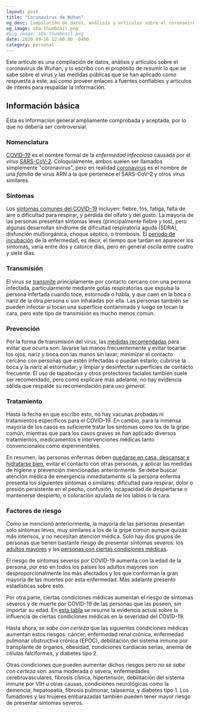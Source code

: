 ```yaml
---
layout: post
title: "Coronavirus de Wuhan"
og_desc: Compilación de datos, análisis y artículos sobre el coronavirus de Wuhan.
og_image: s8a-thumbnail.png
#big_image: s8a-thumbnail.png
date: 2020-09-16 12:00:00 -0400
category: personal
---
```


Este artículo es una compilación de datos, análisis y artículos sobre el coronavirus de Wuhan, y lo escribo con el propósito de resumir lo que se sabe sobre el virus y las medidas públicas que se han aplicado como respuesta a este, así como proveer enlaces a fuentes confiables y artículos de interés para respaldar la información.


## Información básica

Esta es información general ampliamente comprobada y aceptada, por lo que no debería ser controversial.

### Nomenclatura

[COVID-19](https://en.wikipedia.org/wiki/Coronavirus_disease_2019) es el nombre formal de la *enfermedad infecciosa* causada por el *virus* [SARS-CoV-2](https://en.wikipedia.org/wiki/Severe_acute_respiratory_syndrome_coronavirus_2). Coloquialmente, ambos suelen ser llamados simplemente "coronavirus", pero en realidad [coronavirus](https://en.wikipedia.org/wiki/Coronavirus) es el nombre de una *familia* de virus ARN a la que pertenece el SARS-CoV-2 y otros virus similares.

### Síntomas

Los [síntomas comunes del COVID-19](https://www.cdc.gov/coronavirus/2019-ncov/symptoms-testing/symptoms.html) incluyen: fiebre, tos, fatiga, falta de aire o dificultad para respirar, y pérdida del olfato y del gusto. La mayoría de las personas presentan síntomas leves (principalmente fiebre y tos), pero algunas desarrollan síndrome de dificultad respiratoria aguda (SDRA), disfunción multiorgánica, choque séptico, o trombosis. El [período de incubación](https://en.wikipedia.org/wiki/Incubation_period) de la enfermedad, es decir, el tiempo que tardan en aparecer los síntomas, varía entre dos y catorce días, pero en general oscila entre cuatro y siete días.

### Transmisión

El virus se [transmite](https://www.cdc.gov/coronavirus/2019-ncov/prevent-getting-sick/how-covid-spreads.html) principlamente por contacto cercano con una persona infectada, particularmente mediante gotas respiratorias que expulsa la persona infertada cuando toce, estornuda o habla, y que caen en la boca o nariz de la otra persona o son inhaladas por ella. Las personas también se pueden infectar si tocan una superficie contaminada y luego se tocan la cara, pero este tipo de transmisión es mucho menos común.

### Prevención

Por la forma de transmisión del virus, las [medidas recomendadas](https://www.cdc.gov/coronavirus/2019-ncov/prevent-getting-sick/prevention.html) para evitar que ocurra son: lavarse las manos frecuentemente y evitar tocarse los ojos, nariz y boca con las manos sin lavar; minimizar el contacto cercano con personas que estén infectadas o puedan estarlo; cubrirse la boca y la nariz al estornudar; y limpiar y desinfectar superficies de contacto frecuente. El uso de tapabocas y otros protectores faciales también suele ser recomendado, pero como explicaré más adelante, no hay evidencia sólida que respalde su recomendación para *uso general*.

### Tratamiento

Hasta la fecha en que escribo esto, no hay vacunas probadas ni tratamientos específicos para el COVID-19. En cambio, para la inmensa mayoría de los casos es suficiente tratar los síntomas como los de la gripe común, mientras que para los casos graves se han aplicado diversos tratamientos, medicamentos e intervenciones médicas tanto convencionales como experimentales.

En resumen, las personas enfermas deben [quedarse en casa, descansar e hidratarse bien](https://www.cdc.gov/coronavirus/2019-ncov/if-you-are-sick/steps-when-sick.html), evitar el contacto con otras personas, y aplicar las medidas de higiene y prevención mencionadas anteriormente. Se debe buscar atención médica de emergencia inmediatamente si la persona enferma presenta los siguientes síntomas o similares: dificultad para respirar, dolor o presión persistente en el pecho, confusión, incapacidad de despertarse o mantenerse despierto, o coloración azulada de los labios o la cara.

### Factores de riesgo

Como se mencionó anteriormente, la mayoría de las personas presentan solo síntomas leves, muy similares a los de la gripe común aunque quizás más intensos, y no necesitan atención médica. Solo hay dos grupos de personas que tienen bastante riesgo de presentar síntomas severos: los [adultos mayores](https://www.cdc.gov/coronavirus/2019-ncov/need-extra-precautions/older-adults.html) y las [personas con ciertas condiciones médicas](https://www.cdc.gov/coronavirus/2019-ncov/need-extra-precautions/people-with-medical-conditions.html).

El riesgo de síntomas severos por COVID-19 aumenta con la edad de la persona, por eso en todos los países los adultos mayores son desproporcionalmente los más afectados y los que conforman la gran mayoría de las muertes por esta enfermedad. Más adelante presento estadísticas sobre esto.

Por otra parte, ciertas condiciones médicas aumentan el riesgo de síntomas severos y de muerte por COVID-19 de las personas que las poseen, sin importar su edad. En [esta tabla](https://www.cdc.gov/coronavirus/2019-ncov/need-extra-precautions/evidence-table.html) se resume la evidencia actual sobre la influencia de ciertas condiciones médicas en la severidad del COVID-19.

Hasta ahora, *se sabe con certeza* que las siguientes condiciones médicas aumentan estos riesgos: cáncer, enfermedad renal crónica, enfermedad pulmonar obstructiva crónica (EPOC), debilitación del sistema inmune por transplante de órganos, obesidad, condiciones cardíacas serias, anemia de células falciformes, y diabetes tipo 2.

Otras condiciones que pueden aumentar dichos riesgos pero *no se sabe con certeza* son: asma moderada o severa, enfermedades cerebrovasculares, fibrosis cística, hipertensión, debilitación del sistema inmune por VIH u otras causas, condiciones neurológicas como la demencia, hepatopatía, fibrosis pulmonar, talasemia, y diabetes tipo 1. Los fumadores y las mujeres embarazadas también pueden tener mayor riesgo de presentar síntomas severos.
